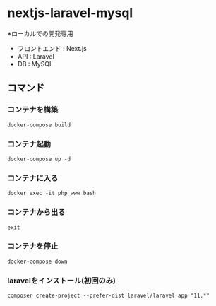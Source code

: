 # nextjs-laravel-mysql

※ローカルでの開発専用

- フロントエンド : Next.js
- API : Laravel
- DB : MySQL

## コマンド

### コンテナを構築
```
docker-compose build
```

### コンテナ起動
```
docker-compose up -d
```

### コンテナに入る
```
docker exec -it php_www bash
```

### コンテナから出る
```
exit
```

### コンテナを停止
```
docker-compose down
```

### laravelをインストール(初回のみ)
```
composer create-project --prefer-dist laravel/laravel app "11.*"
```